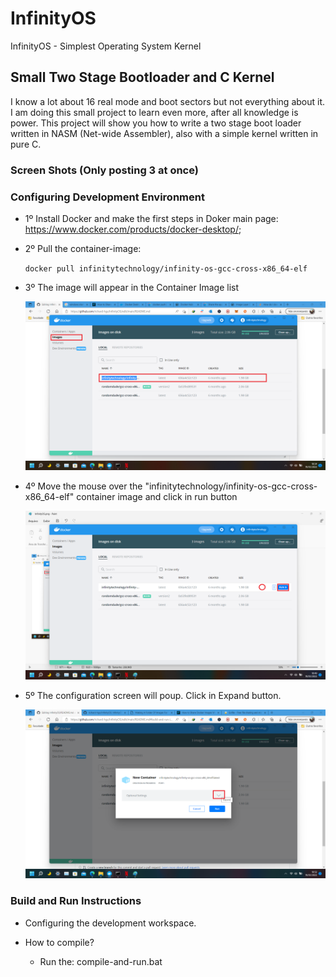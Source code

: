 # InfinityOS
InfinityOS - Simplest Operating System Kernel

## Small Two Stage Bootloader and C Kernel

I know a lot about 16 real mode and boot sectors but not everything about it. I
am doing this small project to learn even more, after all knowledge is power. This
project will show you how to write a two stage boot loader written in NASM (Net-wide Assembler), also with a simple kernel
written in pure C.

### Screen Shots (Only posting 3 at once)


### Configuring Development Environment
- 1º Install Docker and make the first steps in Doker main page: https://www.docker.com/products/docker-desktop/;
- 2º Pull the container-image:
     
     ``docker pull infinitytechnology/infinity-os-gcc-cross-x86_64-elf``
- 3º The image will appear in the Container Image list

    ![screenshot1](docs/docker/screenshot1.png)
    
- 4º Move the mouse over the "infinitytechnology/infinity-os-gcc-cross-x86_64-elf" container image and click in run button

    ![screenshot2](docs/docker/screenshot2.png)
    
- 5º The configuration screen will poup. Click in Expand button.

    ![screenshot3](docs/docker/screenshot3.png)

### Build and Run Instructions

 - Configuring the development workspace.

 - How to compile?
    - Run the: compile-and-run.bat
